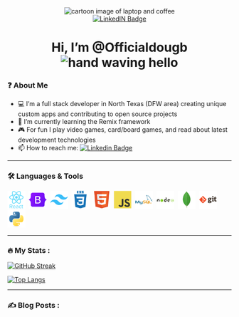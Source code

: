 <div id="heading" align="center">
  <div>
    <img src="https://media.giphy.com/media/L8K62iTDkzGX6/giphy.gif" width="200" alt="cartoon image of laptop and coffee" />
  </div>
  <div>
    <a href="https://www.linkedin.com/in/dougbtx/">
      <img src="https://img.shields.io/badge/LinkedIn-blue?logo=linkedin&logoColor=white&style=for-the-badge" alt="LinkedIN Badge" />
    </a>
  </div>
  <h1>
  Hi, I’m @Officialdougb
  <img src="https://media.giphy.com/media/v1.Y2lkPTc5MGI3NjExYnY4dGluNW13MDU2dmk2aHl1bnVmeGFnc29ub2puN2V1azBleDZkaiZlcD12MV9pbnRlcm5hbF9naWZfYnlfaWQmY3Q9cw/hvRJCLFzcasrR4ia7z/giphy.gif" width="40" alt="hand waving hello" />
  </h1>
</div>

### ❓ About Me
- 💻 I’m a full stack developer in North Texas (DFW area) creating unique custom apps and contributing to open source projects
- 🌱 I’m currently learning the Remix framework
- 🎮 For fun I play video games, card/board games, and read about latest development technologies
- 📫 How to reach me: [![Linkedin Badge](https://img.shields.io/badge/LinkedIn-blue?logo=linkedin&logoColor=white&style=for-the-badge)](https://www.linkedin.com/in/dougbtx/)
  
---

### 🛠️ Languages & Tools
<div>
  <img src="https://github.com/devicons/devicon/blob/master/icons/react/react-original-wordmark.svg" title="React" alt="React" width="40" height="40" />&nbsp;
  <img src="https://github.com/devicons/devicon/blob/master/icons/bootstrap/bootstrap-original.svg" title="Bootstrap" alt="Bootstrap" width="40" height="40" />&nbsp;
  <img src="https://github.com/devicons/devicon/blob/master/icons/tailwindcss/tailwindcss-plain.svg" title="TailwindCSS" alt="TailwindCSS" width="40" height="40" />&nbsp;
  <img src="https://github.com/devicons/devicon/blob/master/icons/css3/css3-plain-wordmark.svg"  title="CSS3" alt="CSS" width="40" height="40" />&nbsp;
  <img src="https://github.com/devicons/devicon/blob/master/icons/html5/html5-original.svg" title="HTML5" alt="HTML" width="40" height="40" />&nbsp;
  <img src="https://github.com/devicons/devicon/blob/master/icons/javascript/javascript-original.svg" title="JavaScript" alt="JavaScript" width="40" height="40" />&nbsp;
  <img src="https://github.com/devicons/devicon/blob/master/icons/mysql/mysql-original-wordmark.svg" title="MySQL"  alt="MySQL" width="40" height="40" />&nbsp;
  <img src="https://github.com/devicons/devicon/blob/master/icons/nodejs/nodejs-original-wordmark.svg" title="NodeJS" alt="NodeJS" width="40" height="40" />&nbsp;
  <img src="https://github.com/devicons/devicon/blob/master/icons/mongodb/mongodb-original.svg" title="MongoDB" alt="MongoDB" width="40" height="40" />&nbsp;
  <img src="https://github.com/devicons/devicon/blob/master/icons/git/git-original-wordmark.svg" title="Git" alt="Git" width="40" height="40" />&nbsp;
  <img src="https://github.com/devicons/devicon/blob/master/icons/python/python-original.svg" title="Python" alt="Python" width="40" height="40" />
</div>

---

### :fire: My Stats :
[![GitHub Streak](http://github-readme-streak-stats.herokuapp.com?user=officialdougb&theme=vision-friendly-dark&border_radius=30&date_format=M%20j%5B%2C%20Y%5D&card_width=750)](https://git.io/streak-stats)

[![Top Langs](https://github-readme-stats.vercel.app/api/top-langs/?username=officialdougb&layout=compact&theme=vision-friendly-dark)](https://github.com/anuraghazra/github-readme-stats)

---

### :writing_hand: Blog Posts :
<!-- BLOG-POST-LIST:START -->
<!-- BLOG-POST-LIST:END -->

<!---
Officialdougb/Officialdougb is a ✨ special ✨ repository because its `README.md` (this file) appears on your GitHub profile.
You can click the Preview link to take a look at your changes.
--->
